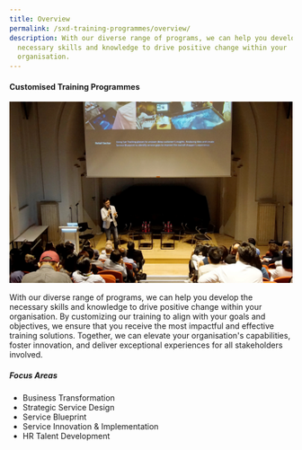 ```yaml
---
title: Overview
permalink: /sxd-training-programmes/overview/
description: With our diverse range of programs, we can help you develop the
  necessary skills and knowledge to drive positive change within your
  organisation.
---
```

#### **Customised Training Programmes**

![](/images/Programmes/programmes_overview.jpg)

With our diverse range of programs, we can help you develop the necessary skills and knowledge to drive positive change within your organisation. By customizing our training to align with your goals and objectives, we ensure that you receive the most impactful and effective training solutions. Together, we can elevate your organisation's capabilities, foster innovation, and deliver exceptional experiences for all stakeholders involved. 

##### **Focus Areas**
* Business Transformation 
* Strategic Service Design 
* Service Blueprint 
* Service Innovation & Implementation 
* HR Talent Development